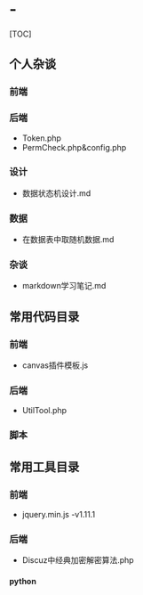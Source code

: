 # -

[TOC]


## 个人杂谈

### 前端

### 后端
- Token.php
- PermCheck.php&config.php

### 设计
- 数据状态机设计.md

### 数据
- 在数据表中取随机数据.md

### 杂谈
- markdown学习笔记.md


## 常用代码目录


### 前端
- canvas插件模板.js

### 后端
- UtilTool.php

### 脚本


## 常用工具目录

### 前端
- jquery.min.js -v1.11.1

### 后端
- Discuz中经典加密解密算法.php

#### python
